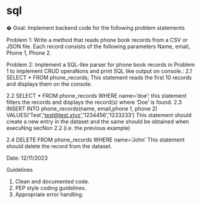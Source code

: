 # sql
� Goal: Implement backend code for the
following problem statements

Problem 1:
Write a method that reads phone book records from a CSV or JSON file.
Each record consists of the following parameters Name, email, Phone 1, Phone 2.

Problem 2:
Implement a SQL-like parser for phone book records in Problem 1 to implement CRUD
operaNons and print SQL like output on console.:
2.1
SELECT * FROM phone_records; This statement reads the first 10 records and displays them
on the console.

2.2
SELECT * FROM phone_records WHERE name=’doe’; this statement filters the records and
displays the record(s) where ‘Doe’ is found.
2.3
INSERT INTO phone_records(name, email,phone 1, phone 2)
VALUES(‘Test’,’test@test.xtyz’,’1234456’,’1233233’)
This statement should create a new entry in the dataset and the same should be obtained
when execuNng secNon 2.2 (i.e. the previous example)

2.4
DELETE FROM phone_records WHERE name=’John’
This statement should delete the record from the dataset.

Date: 12/11/2023

Guidelines
1. Clean and documented code.
2. PEP style coding guidelines.
3. Appropriate error handling.

